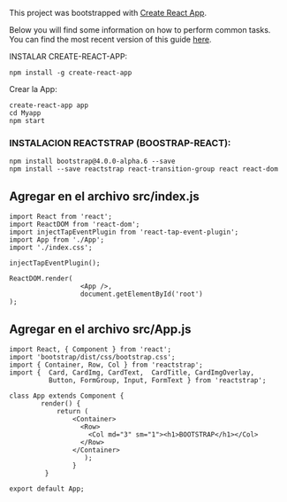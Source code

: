 This project was bootstrapped with [Create React App](https://github.com/facebookincubator/create-react-app).

Below you will find some information on how to perform common tasks.<br>
You can find the most recent version of this guide [here](https://github.com/facebookincubator/create-react-app/blob/master/packages/react-scripts/template/README.md).

INSTALAR CREATE-REACT-APP:
```
npm install -g create-react-app
```
Crear la App:
```
create-react-app app
cd Myapp
npm start
```
### INSTALACION REACTSTRAP (BOOSTRAP-REACT):
```
npm install bootstrap@4.0.0-alpha.6 --save
npm install --save reactstrap react-transition-group react react-dom
```
## Agregar en el archivo src/index.js
```
import React from 'react'; 
import ReactDOM from 'react-dom'; 
import injectTapEventPlugin from 'react-tap-event-plugin';  
import App from './App'; 
import './index.css';  

injectTapEventPlugin();  

ReactDOM.render(   
                  <App />,   
                  document.getElementById('root') 
);
```
## Agregar en el archivo src/App.js
```
import React, { Component } from 'react'; 
import 'bootstrap/dist/css/bootstrap.css';
import { Container, Row, Col } from 'reactstrap';
import {  Card, CardImg, CardText,  CardTitle, CardImgOverlay,
          Button, FormGroup, Input, FormText } from 'reactstrap';

class App extends Component {    
        render() {     
            return (     
                <Container>
                  <Row>
                    <Col md="3" sm="1"><h1>BOOTSTRAP</h1></Col>
                  </Row>
                </Container>
                   );   
                } 
         }  

export default App;
```